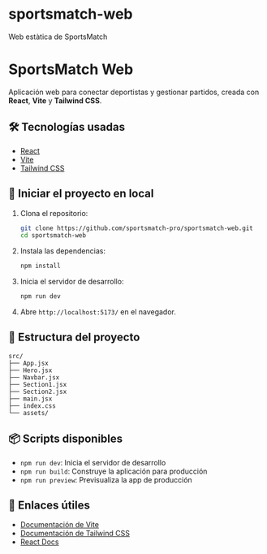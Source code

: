 # sportsmatch-web
Web estàtica de SportsMatch

# SportsMatch Web

Aplicación web para conectar deportistas y gestionar partidos, creada con **React**, **Vite** y **Tailwind CSS**.

## 🛠️ Tecnologías usadas

- [React](https://reactjs.org/)
- [Vite](https://vitejs.dev/)
- [Tailwind CSS](https://tailwindcss.com/)

## 🚀 Iniciar el proyecto en local

1. Clona el repositorio:
   ```bash
   git clone https://github.com/sportsmatch-pro/sportsmatch-web.git
   cd sportsmatch-web
   ```

2. Instala las dependencias:
   ```bash
   npm install
   ```

3. Inicia el servidor de desarrollo:
   ```bash
   npm run dev
   ```

4. Abre `http://localhost:5173/` en el navegador.

## 📁 Estructura del proyecto

```
src/
├── App.jsx
├── Hero.jsx
├── Navbar.jsx
├── Section1.jsx
├── Section2.jsx
├── main.jsx
├── index.css
└── assets/
```

## 📦 Scripts disponibles

- `npm run dev`: Inicia el servidor de desarrollo
- `npm run build`: Construye la aplicación para producción
- `npm run preview`: Previsualiza la app de producción

## 🔗 Enlaces útiles

- [Documentación de Vite](https://vitejs.dev/guide/)
- [Documentación de Tailwind CSS](https://tailwindcss.com/docs)
- [React Docs](https://react.dev/)